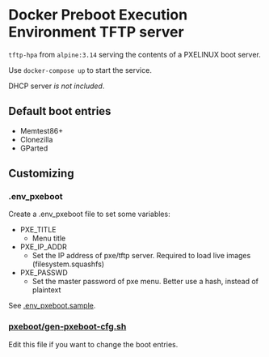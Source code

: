 # Docker Preboot Execution Environment TFTP server
`tftp-hpa` from `alpine:3.14` serving the contents of a PXELINUX boot server.

Use `docker-compose up` to start the service.

DHCP server *is not included*.

## Default boot entries
- Memtest86+
- Clonezilla
- GParted

## Customizing

### .env_pxeboot
Create a .env_pxeboot file to set some variables:
- PXE_TITLE
    - Menu title
- PXE_IP_ADDR
    - Set the IP address of pxe/tftp server. Required to load live images (filesystem.squashfs)
- PXE_PASSWD
    - Set the master password of pxe menu. Better use a hash, instead of plaintext

See [.env_pxeboot.sample](.env_pxeboot.sample).

### [pxeboot/gen-pxeboot-cfg.sh](pxeboot/gen-pxeboot-cfg.sh)

Edit this file if you want to change the boot entries.

